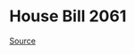 # House Bill 2061

[Source](http://lawfilesext.leg.wa.gov/biennium/2021-22/Xml/Bills/House%20Bills/2061.xml)